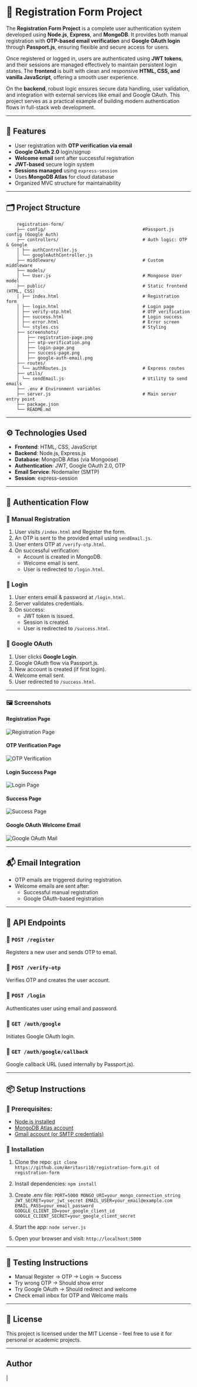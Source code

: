 # 📝 Registration Form Project

The **Registration Form Project** is a complete user authentication system developed using **Node.js**, **Express**, and **MongoDB**. It provides both manual registration with **OTP-based email verification** and **Google OAuth login** through **Passport.js**, ensuring flexible and secure access for users. 

Once registered or logged in, users are authenticated using **JWT tokens**, and their sessions are managed effectively to maintain persistent login states. The **frontend** is built with clean and responsive **HTML, CSS, and vanilla JavaScript**, offering a smooth user experience.

On the **backend**, robust logic ensures secure data handling, user validation, and integration with external services like email and Google OAuth. This project serves as a practical example of building modern authentication flows in full-stack web development.

---

## 🚀 Features

- User registration with **OTP verification via email**
- **Google OAuth 2.0** login/signup
- **Welcome email** sent after successful registration
- **JWT-based** secure login system
- **Sessions managed** using `express-session`
- Uses **MongoDB Atlas** for cloud database
- Organized MVC structure for maintainability

---

## 🗂 Project Structure

```
    registration-form/      
    ├── config/                                     #Passport.js config (Google Auth)
    ├── controllers/                                # Auth logic: OTP & Google
    │ ├── authController.js
    │ └── googleAuthController.js
    ├── middleware/                                 # Custom middleware
    ├── models/
    │ └── User.js                                   # Mongoose User model
    ├── public/                                     # Static frontend (HTML, CSS)
    │ ├── index.html                                # Registration form
    │ ├── login.html                                # Login page
    │ ├── verify-otp.html                           # OTP verification
    │ ├── success.html                              # Login success
    │ ├── error.html                                # Error screen
    │ └── styles.css                                # Styling
    ├── screenshots/
    │   ├── registration-page.png
    │   ├── otp-verification.png
    │   ├── login-page.png
    │   ├── success-page.png
    │   ├── google-auth-email.png
    ├── routes/
    │ └── authRoutes.js                             # Express routes
    ├── utils/
    │ └── sendEmail.js                              # Utility to send emails
    ├── .env # Environment variables
    ├── server.js                                   # Main server entry point
    ├── package.json
    └── README.md
```

---

## ⚙️ Technologies Used

- **Frontend**: HTML, CSS, JavaScript
- **Backend**: Node.js, Express.js
- **Database**: MongoDB Atlas (via Mongoose)
- **Authentication**: JWT, Google OAuth 2.0, OTP
- **Email Service**: Nodemailer (SMTP)
- **Session**: express-session

---

## 🔐 Authentication Flow

### 🔸 Manual Registration

1. User visits `/index.html` and Register the form.
2. An OTP is sent to the provided email using `sendEmail.js`.
3. User enters OTP at `/verify-otp.html`.
4. On successful verification:
   - Account is created in MongoDB.
   - Welcome email is sent.
   - User is redirected to `/login.html`.

### 🔸 Login

1. User enters email & password at `/login.html`.
2. Server validates credentials.
3. On success:
   - JWT token is issued.
   - Session is created.
   - User is redirected to `/success.html`.

### 🔸 Google OAuth

1. User clicks **Google Login**.
2. Google OAuth flow via Passport.js.
3. New account is created (if first login).
4. Welcome email sent.
5. User redirected to `/success.html`.

---

### 🖼️ Screenshots

#### Registration Page
![Registration Page](./screenshots/registration-page.png)

#### OTP Verification Page
![OTP Verification](./screenshots/otp-verification.png)

#### Login Success Page
![Login Page](./screenshots/login-page.png)

#### Success Page
![Success Page](./screenshots/success-page.png)

#### Google OAuth Welcome Email
![Google OAuth Mail](./screenshots/google-auth-emai.png)

---

## 📬 Email Integration

- OTP emails are triggered during registration.
- Welcome emails are sent after:
  - Successful manual registration
  - Google OAuth-based registration

---

## 📌 API Endpoints

### 🔹 `POST /register`
Registers a new user and sends OTP to email.

### 🔹 `POST /verify-otp`
Verifies OTP and creates the user account.

### 🔹 `POST /login`
Authenticates user using email and password.

### 🔹 `GET /auth/google`
Initiates Google OAuth login.

### 🔹 `GET /auth/google/callback`
Google callback URL (used internally by Passport.js).

---

## 📦 Setup Instructions

### 🔹 Prerequisites:

- [Node.js installed](https://nodejs.org/)
- [MongoDB Atlas account](https://www.mongodb.com/cloud/atlas)
- [Gmail account (or SMTP credentials)](https://support.google.com/mail/answer/7126229?hl=en)

### 🔹 Installation

1. Clone the repo:
    `git clone https://github.com/Amritasri10/registration-form.git
    cd registration-form`

2. Install dependencies:
    `npm install` 

3. Create .env file:
   `PORT=5000
    MONGO_URI=your_mongo_connection_string
    JWT_SECRET=your_jwt_secret
    EMAIL_USER=your_email@example.com
    EMAIL_PASS=your_email_password
    GOOGLE_CLIENT_ID=your_google_client_id
    GOOGLE_CLIENT_SECRET=your_google_client_secret`

4. Start the app:
    `node server.js`

5. Open your browser and visit:
    `http://localhost:5000`

---

## 🧪 Testing Instructions

- Manual Register → OTP → Login → Success
- Try wrong OTP → Should show error
- Try Google OAuth → Should redirect and welcome
- Check email inbox for OTP and Welcome mails

---

## 📄 License

This project is licensed under the MIT License - feel free to use it for personal or academic projects.

---

## Author 

[]() | []()
